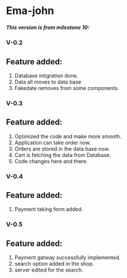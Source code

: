 # Ema-john

##### This version is from milestone 10:

### V-0.2

## Feature added:

1. Database intigration done.
2. Data all moves to data base
3. Fakedate removes from some components.

### V-0.3

## Feature added:

1. Optimized the code and make more smooth.
2. Application can take order now.
3. Orders are stored in the data base now.
4. Cart is fetching the data from Database.
5. Code changes here and there.

### V-0.4

## Feature added:

1. Payment taking form added.

### V-0.5

## Feature added:

1. Payment gatway successfully implemented.
2. search option added in the shop.
3. server edited for the search.
